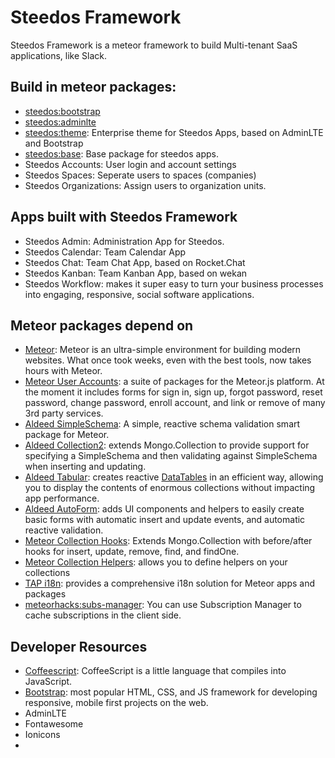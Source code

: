 # Steedos Framework

Steedos Framework is a meteor framework to build Multi-tenant SaaS applications, like Slack.

## Build in meteor packages:
- [steedos:bootstrap](https://github.com/steedos/framework/tree/master/packages/meteor-bootstrap)
- [steedos:adminlte](https://github.com/steedos/framework/tree/master/packages/meteor-adminlte)
- [steedos:theme](https://github.com/steedos/framework/tree/master/packages/steedos-theme): Enterprise theme for Steedos Apps, based on AdminLTE and Bootstrap
- [steedos:base](https://github.com/steedos/framework/tree/master/packages/steedos-base): Base package for steedos apps.
- Steedos Accounts: User login and account settings
- Steedos Spaces: Seperate users to spaces (companies)
- Steedos Organizations: Assign users to organization units.

## Apps built with Steedos Framework
- Steedos Admin: Administration App for Steedos.
- Steedos Calendar: Team Calendar App
- Steedos Chat: Team Chat App, based on Rocket.Chat
- Steedos Kanban: Team Kanban App, based on wekan
- Steedos Workflow: makes it super easy to turn your business processes into engaging, responsive, social software applications.

## Meteor packages depend on
- [Meteor](http://docs.meteor.com/#/full/): Meteor is an ultra-simple environment for building modern websites. What once took weeks, even with the best tools, now takes hours with Meteor.
- [Meteor User Accounts](https://github.com/meteor-useraccounts/core): a suite of packages for the Meteor.js platform. At the moment it includes forms for sign in, sign up, forgot password, reset password, change password, enroll account, and link or remove of many 3rd party services.
- [Aldeed SimpleSchema](https://github.com/aldeed/meteor-simple-schema): A simple, reactive schema validation smart package for Meteor.
- [Aldeed Collection2](https://github.com/aldeed/meteor-collection2): extends Mongo.Collection to provide support for specifying a SimpleSchema and then validating against SimpleSchema when inserting and updating.
- [Aldeed Tabular](https://github.com/aldeed/meteor-tabular): creates reactive [DataTables](http://datatables.net/) in an efficient way, allowing you to display the contents of enormous collections without impacting app performance.
- [Aldeed AutoForm](https://github.com/aldeed/meteor-autoform): adds UI components and helpers to easily create basic forms with automatic insert and update events, and automatic reactive validation. 
- [Meteor Collection Hooks](https://github.com/matb33/meteor-collection-hooks): Extends Mongo.Collection with before/after hooks for insert, update, remove, find, and findOne.
- [Meteor Collection Helpers](https://github.com/dburles/meteor-collection-helpers): allows you to define helpers on your collections
- [TAP i18n](https://github.com/TAPevents/tap-i18n): provides a comprehensive i18n solution for Meteor apps and packages
- [meteorhacks:subs-manager](https://github.com/kadirahq/subs-manager):  You can use Subscription Manager to cache subscriptions in the client side. 

## Developer Resources
- [Coffeescript](http://coffeescript.org/): CoffeeScript is a little language that compiles into JavaScript.
- [Bootstrap](http://getbootstrap.com/): most popular HTML, CSS, and JS framework for developing responsive, mobile first projects on the web.
- AdminLTE
- Fontawesome
- Ionicons
- 

